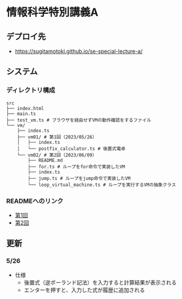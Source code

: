 # 情報科学特別講義A

## デプロイ先

- https://sugitamotoki.github.io/se-special-lecture-a/

## システム

### ディレクトリ構成

```
src
├── index.html
├── main.ts
├── test_vm.ts # ブラウザを経由せずVMの動作確認をするファイル
└── vm/
    ├── index.ts
    ├── vm01/ # 第1回（2023/05/26）
    │   ├── index.ts
    │   └── postfix_calculator.ts # 後置式電卓
    └── vm02/ # 第2回（2023/06/09）
        ├── README.md
        ├── for.ts # ループをfor命令で実装したVM
        ├── index.ts
        ├── jump.ts # ループをjump命令で実装したVM
        └── loop_virtual_machine.ts # ループを実行するVMの抽象クラス
```

### READMEへのリンク

- [第1回](./src/vm/vm01/README.md)
- [第2回](./src/vm/vm02/README.md)

## 更新

### 5/26

- 仕様
  - 後置式（逆ポーランド記法）を入力すると計算結果が表示される
  - エンターを押すと、入力した式が履歴に追加される
